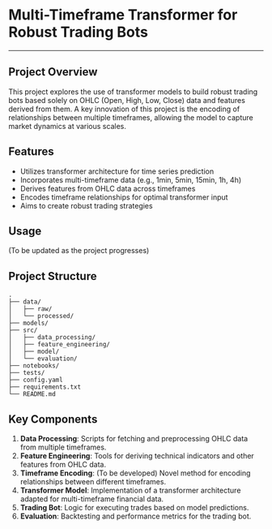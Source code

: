 
# Multi-Timeframe Transformer for Robust Trading Bots

---

## Project Overview

This project explores the use of transformer models to build robust trading bots based solely on OHLC (Open, High, Low, Close) data and features derived from them. A key innovation of this project is the encoding of relationships between multiple timeframes, allowing the model to capture market dynamics at various scales.

## Features

- Utilizes transformer architecture for time series prediction
- Incorporates multi-timeframe data (e.g., 1min, 5min, 15min, 1h, 4h)
- Derives features from OHLC data across timeframes
- Encodes timeframe relationships for optimal transformer input
- Aims to create robust trading strategies


## Usage

(To be updated as the project progresses)

## Project Structure

```
.
├── data/
│   ├── raw/
│   └── processed/
├── models/
├── src/
│   ├── data_processing/
│   ├── feature_engineering/
│   ├── model/
│   └── evaluation/
├── notebooks/
├── tests/
├── config.yaml
├── requirements.txt
└── README.md
```


## Key Components

1. **Data Processing**: Scripts for fetching and preprocessing OHLC data from multiple timeframes.
2. **Feature Engineering**: Tools for deriving technical indicators and other features from OHLC data.
3. **Timeframe Encoding**: (To be developed) Novel method for encoding relationships between different timeframes.
4. **Transformer Model**: Implementation of a transformer architecture adapted for multi-timeframe financial data.
5. **Trading Bot**: Logic for executing trades based on model predictions.
6. **Evaluation**: Backtesting and performance metrics for the trading bot.


